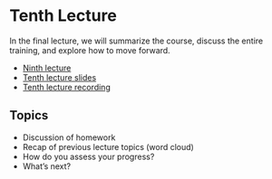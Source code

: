 # Tenth Lecture

In the final lecture, we will summarize the course, discuss the entire training, and explore how to move forward.

- [Ninth lecture](../Lesson-09/README.md)
- [Tenth lecture slides](Slides.md)
- [Tenth lecture recording]()

## Topics

- Discussion of homework
- Recap of previous lecture topics (word cloud)
- How do you assess your progress?
- What’s next?
